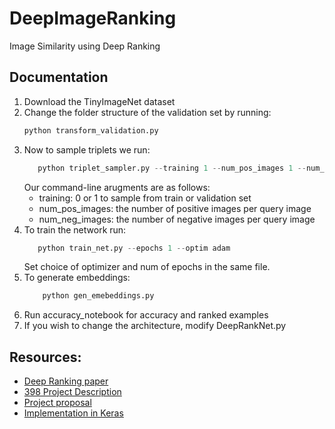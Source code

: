 # DeepImageRanking
Image Similarity using Deep Ranking

## Documentation
1. Download the TinyImageNet dataset
2. Change the folder structure of the validation set by running:
    ```python
    python transform_validation.py
    ```
3. Now to sample triplets we run:
    ```python
       python triplet_sampler.py --training 1 --num_pos_images 1 --num_neg_images 1
    ```
    Our command-line arugments are as follows:
      * training: 0 or 1 to sample from train or validation set
      * num_pos_images: the number of positive images per query image
      * num_neg_images: the number of negative images per query image
4. To train the network run:
    ```python
       python train_net.py --epochs 1 --optim adam
    ```
    Set choice of optimizer and num of epochs in the same file.
5. To generate embeddings:
    ```python
        python gen_emebeddings.py
    ```
6. Run accuracy_notebook for accuracy and ranked examples
7. If you wish to change the architecture, modify DeepRankNet.py


## Resources:
* [Deep Ranking paper](https://static.googleusercontent.com/media/research.google.com/en//pubs/archive/42945.pdf)
* [398 Project Description](https://courses.engr.illinois.edu/ie534/fa2018/ImageRankingProject.pdf)
* [Project proposal](https://docs.google.com/document/d/1E-2L40X_JUdAb0NssXYnlJTNekLNMuN0z_-Z9KvrexQ/edit)
* [Implementation in Keras](https://github.com/akarshzingade/image-similarity-deep-ranking)
